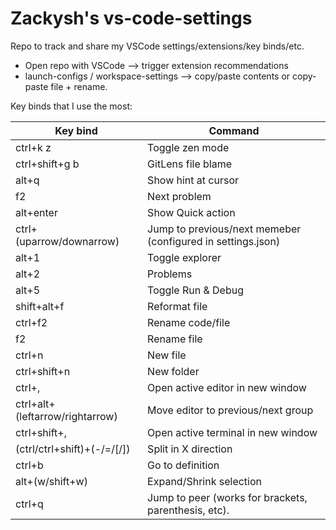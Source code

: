# Zackysh's vs-code-settings

Repo to track and share my VSCode settings/extensions/key binds/etc.

* Open repo with VSCode --> trigger extension recommendations
* launch-configs / workspace-settings --> copy/paste contents or copy-paste file + rename.

Key binds that I use the most:

| Key bind                        | Command                                                     |
| ------------------------------- | ----------------------------------------------------------- |
| ctrl+k z                        | Toggle zen mode                                             |
| ctrl+shift+g b                  | GitLens file blame                                          |
| alt+q                           | Show hint at cursor                                         |
| f2                              | Next problem                                                |
| alt+enter                       | Show Quick action                                           |
| ctrl+(uparrow/downarrow)        | Jump to previous/next memeber (configured in settings.json) |
| alt+1                           | Toggle explorer                                             |
| alt+2                           | Problems                                                    |
| alt+5                           | Toggle Run & Debug                                          |
| shift+alt+f                     | Reformat file                                               |
| ctrl+f2                         | Rename code/file                                            |
| f2                              | Rename file                                                 |
| ctrl+n                          | New file                                                    |
| ctrl+shift+n                    | New folder                                                  |
| ctrl+,                          | Open active editor in new window                            |
| ctrl+alt+(leftarrow/rightarrow) | Move editor to previous/next group                          |
| ctrl+shift+,                    | Open active terminal in new window                          |
| (ctrl/ctrl+shift)+(-/=/[/])     | Split in X direction                                        |
| ctrl+b                          | Go to definition                                            |
| alt+(w/shift+w)                 | Expand/Shrink selection                                     |
| ctrl+q                          | Jump to peer (works for brackets, parenthesis, etc).        |
